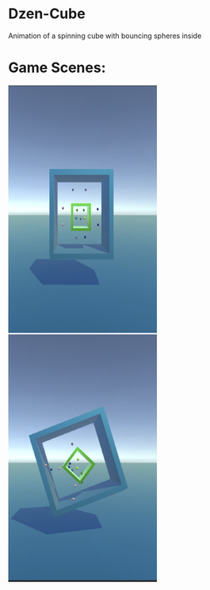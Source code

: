 # Dzen-Cube
 Animation of a spinning cube with bouncing spheres inside


<h1>Game Scenes:</h1>

<img src="https://github.com/DenisPavlov0/Dzen-Cube/raw/main/Image1.png" alt="Image" width="300" height="500"> <img src="https://github.com/DenisPavlov0/Dzen-Cube/raw/main/Image2.png" alt="Image" width="300" height="500">

